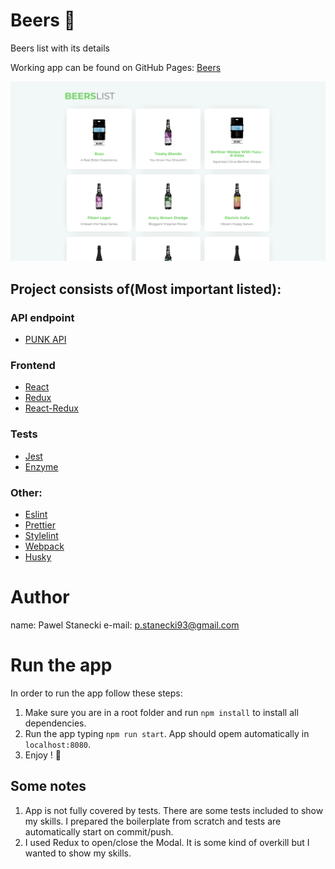# Beers 🍺

Beers list with its details

Working app can be found on GitHub Pages: [Beers](https://kendyl93.github.io/)

![Page view](docs/page.png)

## Project consists of(Most important listed):

### API endpoint

- [PUNK API](https://punkapi.com/)

### Frontend

- [React](https://reactjs.org/)
- [Redux](https://redux.js.org/)
- [React-Redux](https://react-redux.js.org/)

### Tests

- [Jest](https://jestjs.io/)
- [Enzyme](https://airbnb.io/enzyme/)

### Other:

- [Eslint](https://github.com/eslint/eslint)
- [Prettier](https://github.com/prettier/prettier)
- [Stylelint](https://github.com/stylelint/stylelint)
- [Webpack](https://github.com/webpack/webpack)
- [Husky](https://github.com/typicode/husky)

# Author

name: Pawel Stanecki
e-mail: [p.stanecki93@gmail.com](mailto:p.stanecki93@gmail.com)

# Run the app

In order to run the app follow these steps:

1. Make sure you are in a root folder and run `npm install` to install all dependencies.
2. Run the app typing `npm run start`. App should opem automatically in `localhost:8080`.
3. Enjoy ! 🍺

## Some notes

1. App is not fully covered by tests. There are some tests included to show my skills. I prepared the boilerplate from scratch and tests are automatically start on commit/push.
2. I used Redux to open/close the Modal. It is some kind of overkill but I wanted to show my skills.
